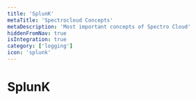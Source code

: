 ```yaml
---
title: 'SplunK'
metaTitle: 'Spectrocloud Concepts'
metaDescription: 'Most important concepts of Spectro Cloud'
hiddenFromNav: true
isIntegration: true
category: ['logging']
icon: 'splunk'
---
```


# SplunK
